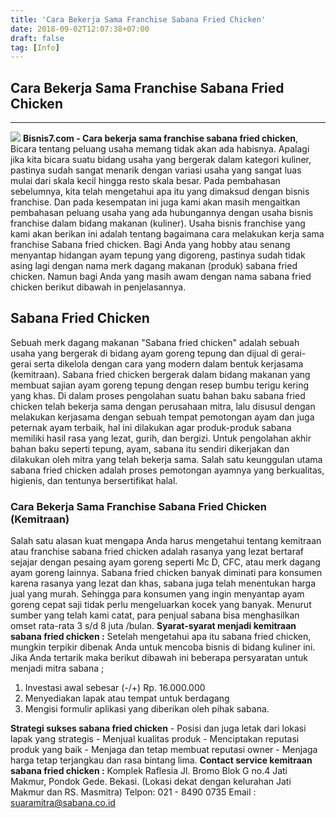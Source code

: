 ```yaml
---
title: 'Cara Bekerja Sama Franchise Sabana Fried Chicken'
date: 2018-09-02T12:07:38+07:00
draft: false
tag: [Info]
---
```

## Cara Bekerja Sama Franchise Sabana Fried Chicken
----

**![](https://www.bisnis7.com/wp-content/uploads/2018/09/gerai-sabana-fried-chicken.jpg)** **Bisnis7.com - Cara bekerja sama franchise sabana fried chicken**, Bicara tentang peluang usaha memang tidak akan ada habisnya. Apalagi jika kita bicara suatu bidang usaha yang bergerak dalam kategori kuliner, pastinya sudah sangat menarik dengan variasi usaha yang sangat luas mulai dari skala kecil hingga resto skala besar. Pada pembahasan sebelumnya, kita telah mengetahui apa itu yang dimaksud dengan bisnis franchise. Dan pada kesempatan ini juga kami akan masih mengaitkan pembahasan peluang usaha yang ada hubungannya dengan usaha bisnis franchise dalam bidang makanan (kuliner). Usaha bisnis franchise yang kami akan berikan ini adalah tentang bagaimana cara melakukan kerja sama franchise Sabana fried chicken. Bagi Anda yang hobby atau senang menyantap hidangan ayam tepung yang digoreng, pastinya sudah tidak asing lagi dengan nama merk dagang makanan (produk) sabana fried chicken. Namun bagi Anda yang masih awam dengan nama sabana fried chicken berikut dibawah in penjelasannya.

Sabana Fried Chicken
--------------------

Sebuah merk dagang makanan "Sabana fried chicken" adalah sebuah usaha yang bergerak di bidang ayam goreng tepung dan dijual di gerai-gerai serta dikelola dengan cara yang modern dalam bentuk kerjasama (kemitraan). Sabana fried chicken bergerak dalam bidang makanan yang membuat sajian ayam goreng tepung dengan resep bumbu terigu kering yang khas. Di dalam proses pengolahan suatu bahan baku sabana fried chicken telah bekerja sama dengan perusahaan mitra, lalu disusul dengan melakukan kerjasama dengan sebuah tempat pemotongan ayam dan juga peternak ayam terbaik, hal ini dilakukan agar produk-produk sabana memiliki hasil rasa yang lezat, gurih, dan bergizi. Untuk pengolahan akhir bahan baku seperti tepung, ayam, sabana itu sendiri dikerjakan dan dilakukan oleh mitra yang telah bekerja sama. Salah satu keunggulan utama sabana fried chicken adalah proses pemotongan ayamnya yang berkualitas, higienis, dan tentunya bersertifikat halal.

### Cara Bekerja Sama Franchise Sabana Fried Chicken (Kemitraan)

Salah satu alasan kuat mengapa Anda harus mengetahui tentang kemitraan atau franchise sabana fried chicken adalah rasanya yang lezat bertaraf sejajar dengan pesaing ayam goreng seperti Mc D, CFC, atau merk dagang ayam goreng lainnya. Sabana fried chicken banyak diminati para konsumen karena rasanya yang lezat dan khas, sabana juga telah menentukan harga jual yang murah. Sehingga para konsumen yang ingin menyantap ayam goreng cepat saji tidak perlu mengeluarkan kocek yang banyak. Menurut sumber yang telah kami catat, para penjual sabana bisa menghasilkan omset rata-rata 3 s/d 8 juta /bulan. **Syarat-syarat menjadi kemitraan sabana fried chicken :** Setelah mengetahui apa itu sabana fried chicken, mungkin terpikir dibenak Anda untuk mencoba bisnis di bidang kuliner ini. Jika Anda tertarik maka berikut dibawah ini beberapa persyaratan untuk menjadi mitra sabana ;

1.  Investasi awal sebesar (-/+) Rp. 16.000.000
2.  Menyediakan lapak atau tempat untuk berdagang
3.  Mengisi formulir aplikasi yang diberikan oleh pihak sabana.

**Strategi sukses sabana fried chicken** \- Posisi dan juga letak dari lokasi lapak yang strategis - Menjual kualitas produk - Menciptakan reputasi produk yang baik - Menjaga dan tetap membuat reputasi owner - Menjaga harga tetap terjangkau dan rasa bintang lima. **Contact service kemitraan sabana fried chicken :** Komplek Raflesia Jl. Bromo Blok G no.4 Jati Makmur, Pondok Gede. Bekasi. (Lokasi dekat dengan kelurahan Jati Makmur dan RS. Masmitra) Telpon: 021 - 8490 0735 Email : suaramitra@sabana.co.id